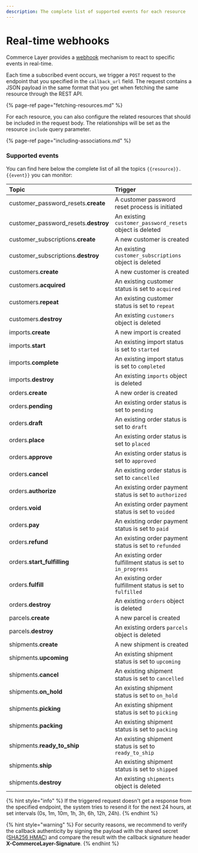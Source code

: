 ```yaml
---
description: The complete list of supported events for each resource
---
```


# Real-time webhooks

Commerce Layer provides a [webhook](https://en.wikipedia.org/wiki/Webhook) mechanism to react to specific events in real-time. 

Each time a subscribed event occurs, we trigger a `POST` request to the endpoint that you specified in the `callback_url` field. The request contains a JSON payload in the same format that you get when fetching the same resource through the REST API. 

{% page-ref page="fetching-resources.md" %}

For each resource, you can also configure the related resources that should be included in the request body. The relationships will be set as the resource `include` query parameter.

{% page-ref page="including-associations.md" %}

### Supported events

You can find here below the complete list of all the topics `{{resource}}.{{event}}` you can monitor:

| Topic | Trigger |
| :--- | :--- |
| customer\_password\_resets.**create** | A customer password reset process is initiated |
| customer\_password\_resets.**destroy** | An existing `customer_password_resets` object is deleted |
| customer\_subscriptions.**create** | A new customer is created |
| customer\_subscriptions.**destroy** | An existing `customer_subscriptions` object is deleted |
| customers.**create** | A new customer is created |
| customers.**acquired**  | An existing customer status is set to `acquired` |
| customers.**repeat** | An existing customer status is set to `repeat` |
| customers.**destroy** | An existing `customers` object is deleted |
| imports.**create** | A new import is created |
| imports.**start**  | An existing import status is set to `started` |
| imports.**complete**  | An existing import status is set to `completed` |
| imports.**destroy** | An existing `imports` object is deleted |
| orders.**create** | A new order is created |
| orders.**pending**  | An existing order status is set to `pending` |
| orders.**draft** | An existing order status is set to `draft` |
| orders.**place** | An existing order status is set to `placed` |
| orders.**approve** | An existing order status is set to `approved` |
| orders.**cancel** | An existing order status is set to `cancelled` |
| orders.**authorize** | An existing order payment status is set to `authorized` |
| orders.**void**  | An existing order payment status is set to `voided` |
| orders.**pay** | An existing order payment status is set to `paid` |
| orders.**refund** | An existing order payment status is set to `refunded` |
| orders.**start\_fulfilling**  | An existing order fulfillment status is set to `in_progress` |
| orders.**fulfill** | An existing order fulfillment status is set to `fulfilled` |
| orders.**destroy** | An existing `orders` object is deleted |
| parcels.**create**  | A new parcel is created |
| parcels.**destroy** | An existing orders `parcels` object is deleted |
| shipments.**create** | A new shipment is created |
| shipments.**upcoming**  | An existing shipment status is set to `upcoming` |
| shipments.**cancel** | An existing shipment status is set to `cancelled` |
| shipments.**on\_hold** | An existing shipment status is set to `on_hold` |
| shipments.**picking** | An existing shipment status is set to `picking` |
| shipments.**packing**  | An existing shipment status is set to `packing` |
| shipments.**ready\_to\_ship** | An existing shipment status is set to `ready_to_ship` |
| shipments.**ship** | An existing shipment status is set to `shipped` |
| shipments.**destroy** | An existing `shipments` object is deleted |

{% hint style="info" %}
If the triggered request doesn't get a response from the specified endpoint, the system tries to resend it for the next 24 hours, at set intervals \(0s, 1m, 10m, 1h, 3h, 6h, 12h, 24h\).
{% endhint %}

{% hint style="warning" %}
For security reasons, we recommend to verify the callback authenticity by signing the payload with the shared secret \([SHA256 HMAC](https://en.wikipedia.org/wiki/HMAC)\) and compare the result with the callback signature header **X-CommerceLayer-Signature**.
{% endhint %}

